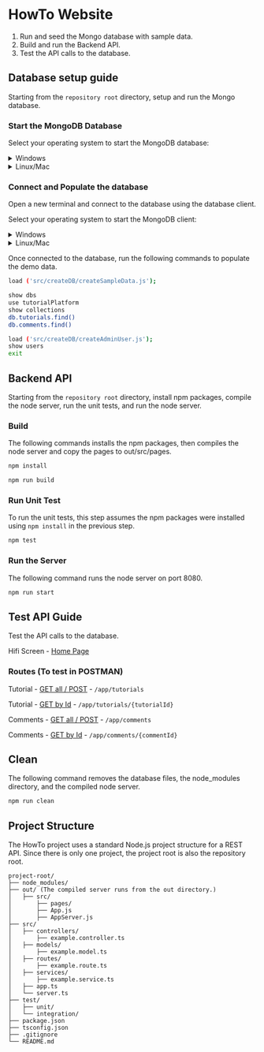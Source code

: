# HowTo Website

1. Run and seed the Mongo database with sample data.
1. Build and run the Backend API.
1. Test the API calls to the database.

## Database setup guide

Starting from the `repository root` directory, setup and run the Mongo database.

### Start the MongoDB Database

Select your operating system to start the MongoDB database:

<details>
<summary>Windows</summary>

Run MongoDB database on Windows.

```powershell
. ./startDbServer.cmd
```

</details>

<details>
<summary>Linux/Mac</summary>

Make the script executable and run MongoDB database on Linux/Mac.

```bash
chmod +x start.DbServer.sh
./start.DbServer.sh
```

</details>

### Connect and Populate the database

Open a new terminal and connect to the database using the database client.

Select your operating system to start the MongoDB client:

<details>
<summary>Windows</summary>

Run the database client on Windows.

```powershell
. ./startDbClient.admin.cmd
```

</details>

<details>
<summary>Linux/Mac</summary>

Run the database client on Linux/Mac.

```bash
mongo --port 3000 --authenticationDatabase admin
```

</details>

Once connected to the database, run the following commands to populate the demo data.

```bash
load ('src/createDB/createSampleData.js');

show dbs
use tutorialPlatform
show collections
db.tutorials.find()
db.comments.find()

load ('src/createDB/createAdminUser.js');
show users
exit
```

## Backend API

Starting from the `repository root` directory, install npm packages, compile the node server, run the unit tests, and run the node server.

### Build

The following commands installs the npm packages, then compiles the node server and copy the pages to out/src/pages.

```bash
npm install

npm run build
```

### Run Unit Test

To run the unit tests, this step assumes the npm packages were installed using `npm install` in the previous step.

```bash
npm test
```

### Run the Server

The following command runs the node server on port 8080.

```bash
npm run start
```

## Test API Guide

Test the API calls to the database.

Hifi Screen - [Home Page](http://localhost:8080/)

### Routes (To test in POSTMAN)

Tutorial - [GET all / POST](http://localhost:8080/app/tutorials) - `/app/tutorials`

Tutorial - [GET by Id](http://localhost:8080/app/tutorials/{tutorialId}) - `/app/tutorials/{tutorialId}`

Comments - [GET all / POST](http://localhost:8080/app/comments) - `/app/comments`

Comments - [GET by Id](http://localhost:8080/app/comments/{commentId}) - `/app/comments/{commentId}`

## Clean

The following command removes the database files, the node_modules directory, and the compiled node server.

```bash
npm run clean
```

## Project Structure

The HowTo project uses a standard Node.js project structure for a REST API. Since there is only one project, the project root is also the repository root.

```text
project-root/
├── node_modules/
├── out/ (The compiled server runs from the out directory.)
│   ├── src/
│       ├── pages/
│       ├── App.js
│       ├── AppServer.js
├── src/
│   ├── controllers/
│       ├── example.controller.ts
│   ├── models/
│       ├── example.model.ts
│   ├── routes/
│       ├── example.route.ts
│   ├── services/
│       ├── example.service.ts
│   ├── app.ts
│   └── server.ts
├── test/
│   ├── unit/
│   └── integration/
├── package.json
├── tsconfig.json
├── .gitignore
└── README.md
```
